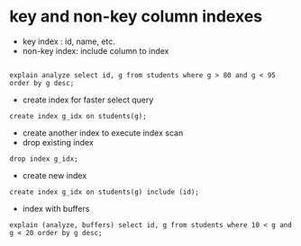 # key and non-key column indexes

- key index : id, name, etc.
- non-key index: include column to index

```

explain analyze select id, g from students where g > 80 and g < 95 order by g desc;
```

- create index for faster select query

```
create index g_idx on students(g);
```

- create another index to execute index scan
- drop existing index

```
drop index g_idx;
```

- create new index

```
create index g_idx on students(g) include (id);
```

- index with buffers

```
explain (analyze, buffers) select id, g from students where 10 < g and g < 20 order by g desc;
```
